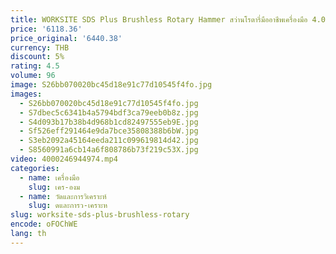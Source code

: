 ```yaml
---
title: WORKSITE SDS Plus Brushless Rotary Hammer สว่านโรตารี่มืออาชีพเครื่องมือ 4.0Ah แบตเตอรี่ 20V สว่านโรตารี่ไร้สาย
price: '6118.36'
price_original: '6440.38'
currency: THB
discount: 5%
rating: 4.5
volume: 96
image: S26bb070020bc45d18e91c77d10545f4fo.jpg
images:
  - S26bb070020bc45d18e91c77d10545f4fo.jpg
  - S7dbec5c6341b4a5794bdf3ca79eeb0b8z.jpg
  - S4d093b17b38b4d968b1cd82497555eb9E.jpg
  - Sf526eff291464e9da7bce35808388b6bW.jpg
  - S3eb2092a45164eeda211c099619814d42.jpg
  - S8560991a6cb14a6f808786b73f219c53X.jpg
video: 4000246944974.mp4
categories:
  - name: เครื่องมือ
    slug: เคร-องม
  - name: วัดและการวิเคราะห์
    slug: ดและการว-เคราะห
slug: worksite-sds-plus-brushless-rotary
encode: oFOChWE
lang: th
---
```

  
